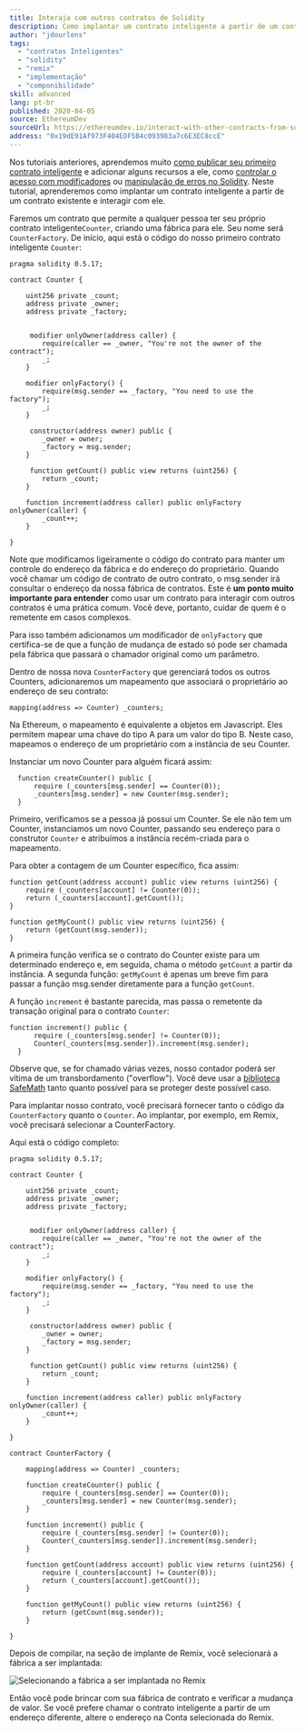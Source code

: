 ```yaml
---
title: Interaja com outros contratos de Solidity
description: Como implantar um contrato inteligente a partir de um contrato existente e interagir com ele
author: "jdourlens"
tags:
  - "contratos Inteligentes"
  - "solidity"
  - "remix"
  - "implementação"
  - "componibilidade"
skill: advanced
lang: pt-br
published: 2020-04-05
source: EthereumDev
sourceUrl: https://ethereumdev.io/interact-with-other-contracts-from-solidity/
address: "0x19dE91Af973F404EDF5B4c093983a7c6E3EC8ccE"
---
```


Nos tutoriais anteriores, aprendemos muito [como publicar seu primeiro contrato inteligente](/developers/tutorials/deploying-your-first-smart-contract/) e adicionar alguns recursos a ele, como [controlar o acesso com modificadores](https://ethereumdev.io/organize-your-code-and-control-access-to-your-smart-contract-with-modifiers/) ou [manipulação de erros no Solidity](https://ethereumdev.io/handle-errors-in-solidity-with-require-and-revert/). Neste tutorial, aprenderemos como implantar um contrato inteligente a partir de um contrato existente e interagir com ele.

Faremos um contrato que permite a qualquer pessoa ter seu próprio contrato inteligente`Counter`, criando uma fábrica para ele. Seu nome será `CounterFactory`. De início, aqui está o código do nosso primeiro contrato inteligente `Counter`:

```solidity
pragma solidity 0.5.17;

contract Counter {

    uint256 private _count;
    address private _owner;
    address private _factory;


     modifier onlyOwner(address caller) {
        require(caller == _owner, "You're not the owner of the contract");
        _;
    }

    modifier onlyFactory() {
        require(msg.sender == _factory, "You need to use the factory");
        _;
    }

     constructor(address owner) public {
        _owner = owner;
        _factory = msg.sender;
    }

     function getCount() public view returns (uint256) {
        return _count;
    }

    function increment(address caller) public onlyFactory onlyOwner(caller) {
        _count++;
    }

}
```

Note que modificamos ligeiramente o código do contrato para manter um controle do endereço da fábrica e do endereço do proprietário. Quando você chamar um código de contrato de outro contrato, o msg.sender irá consultar o endereço da nossa fábrica de contratos. Este é **um ponto muito importante para entender** como usar um contrato para interagir com outros contratos é uma prática comum. Você deve, portanto, cuidar de quem é o remetente em casos complexos.

Para isso também adicionamos um modificador de `onlyFactory` que certifica-se de que a função de mudança de estado só pode ser chamada pela fábrica que passará o chamador original como um parâmetro.

Dentro de nossa nova `CounterFactory` que gerenciará todos os outros Counters, adicionaremos um mapeamento que associará o proprietário ao endereço de seu contrato:

```solidity
mapping(address => Counter) _counters;
```

Na Ethereum, o mapeamento é equivalente a objetos em Javascript. Eles permitem mapear uma chave do tipo A para um valor do tipo B. Neste caso, mapeamos o endereço de um proprietário com a instância de seu Counter.

Instanciar um novo Counter para alguém ficará assim:

```solidity
  function createCounter() public {
      require (_counters[msg.sender] == Counter(0));
      _counters[msg.sender] = new Counter(msg.sender);
  }
```

Primeiro, verificamos se a pessoa já possui um Counter. Se ele não tem um Counter, instanciamos um novo Counter, passando seu endereço para o construtor `Counter` e atribuímos a instância recém-criada para o mapeamento.

Para obter a contagem de um Counter específico, fica assim:

```solidity
function getCount(address account) public view returns (uint256) {
    require (_counters[account] != Counter(0));
    return (_counters[account].getCount());
}

function getMyCount() public view returns (uint256) {
    return (getCount(msg.sender));
}
```

A primeira função verifica se o contrato do Counter existe para um determinado endereço e, em seguida, chama o método `getCount` a partir da instância. A segunda função: `getMyCount` é apenas um breve fim para passar a função msg.sender diretamente para a função `getCount`.

A função `increment` é bastante parecida, mas passa o remetente da transação original para o contrato `Counter`:

```solidity
function increment() public {
      require (_counters[msg.sender] != Counter(0));
      Counter(_counters[msg.sender]).increment(msg.sender);
  }
```

Observe que, se for chamado várias vezes, nosso contador poderá ser vítima de um transbordamento ("overflow"). Você deve usar a [biblioteca SafeMath](https://ethereumdev.io/using-safe-math-library-to-prevent-from-overflows/) tanto quanto possível para se proteger deste possível caso.

Para implantar nosso contrato, você precisará fornecer tanto o código da `CounterFactory` quanto o `Counter`. Ao implantar, por exemplo, em Remix, você precisará selecionar a CounterFactory.

Aqui está o código completo:

```solidity
pragma solidity 0.5.17;

contract Counter {

    uint256 private _count;
    address private _owner;
    address private _factory;


     modifier onlyOwner(address caller) {
        require(caller == _owner, "You're not the owner of the contract");
        _;
    }

    modifier onlyFactory() {
        require(msg.sender == _factory, "You need to use the factory");
        _;
    }

     constructor(address owner) public {
        _owner = owner;
        _factory = msg.sender;
    }

     function getCount() public view returns (uint256) {
        return _count;
    }

    function increment(address caller) public onlyFactory onlyOwner(caller) {
        _count++;
    }

}

contract CounterFactory {

    mapping(address => Counter) _counters;

    function createCounter() public {
        require (_counters[msg.sender] == Counter(0));
        _counters[msg.sender] = new Counter(msg.sender);
    }

    function increment() public {
        require (_counters[msg.sender] != Counter(0));
        Counter(_counters[msg.sender]).increment(msg.sender);
    }

    function getCount(address account) public view returns (uint256) {
        require (_counters[account] != Counter(0));
        return (_counters[account].getCount());
    }

    function getMyCount() public view returns (uint256) {
        return (getCount(msg.sender));
    }

}
```

Depois de compilar, na seção de implante de Remix, você selecionará a fábrica a ser implantada:

![Selecionando a fábrica a ser implantada no Remix](./counterfactory-deploy.png)

Então você pode brincar com sua fábrica de contrato e verificar a mudança de valor. Se você prefere chamar o contrato inteligente a partir de um endereço diferente, altere o endereço na Conta selecionada do Remix.
